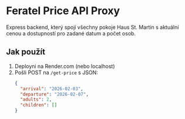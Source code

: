 # Feratel Price API Proxy

Express backend, který spojí všechny pokoje Haus St. Martin s aktuální cenou a dostupností pro zadané datum a počet osob.

## Jak použít

1. Deployni na Render.com (nebo localhost)
2. Pošli POST na `/get-price` s JSON:
   ```json
   {
     "arrival": "2026-02-03",
     "departure": "2026-02-07",
     "adults": 2,
     "children": []
   }
